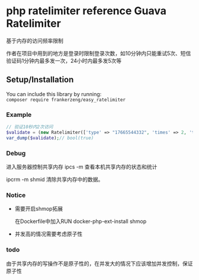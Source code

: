 # php ratelimiter reference Guava Ratelimiter 
基于内存的访问频率限制

作者在项目中用到的地方是登录时限制登录次数，如10分钟内只能重试5次、短信验证码1分钟内最多发一次，24小时内最多发5次等

## Setup/Installation
You can include this library by running:  
`composer require frankerzeng/easy_ratelimiter`

### Example
```php
// 验证10秒内2次访问
$validate = (new Ratelimiter(['type' => "17665544332", 'times' => 2, 'time' => 10]))->check();
var_dump($validate);// bool(true)
```

### Debug
进入服务器控制共享内存
ipcs -m 查看本机共享内存的状态和统计

ipcrm -m shmid 清除共享内存中的数据。

### Notice
- 需要开启shmop拓展

    在Dockerfile中加入RUN docker-php-ext-install shmop
- 并发高的情况需要考虑原子性
    

### todo
由于共享内存的写操作不是原子性的，在并发大的情况下应该增加并发控制，保证原子性